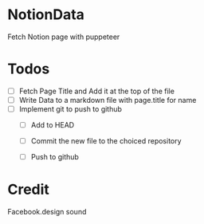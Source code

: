 # NotionData
Fetch Notion page with puppeteer


# Todos

- [ ] Fetch Page Title and Add it at the top of the file
- [ ] Write Data to a markdown file with page.title for name
- [ ] Implement git to push to github
  - [ ] Add to HEAD
  - [ ] Commit the new file to the choiced repository
  - [ ] Push to github


# Credit 
Facebook.design sound